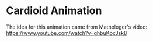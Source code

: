 # Cardioid Animation

The idea for this animation came from Mathologer's video: https://www.youtube.com/watch?v=qhbuKbxJsk8
